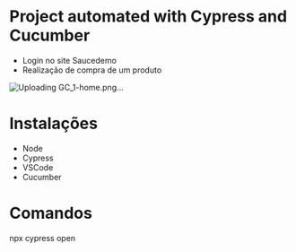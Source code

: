 # Project automated with Cypress and Cucumber
- Login no site Saucedemo 
- Realização de compra de um produto 

![Uploading GC_1-home.png…]()



# Instalações 

- Node 
- Cypress
- VSCode 
- Cucumber

# Comandos 
npx cypress open

